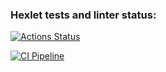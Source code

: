 ### Hexlet tests and linter status:
[![Actions Status](https://github.com/swous-sds/devops-for-programmers-project-74/actions/workflows/hexlet-check.yml/badge.svg)](https://github.com/swous-sds/devops-for-programmers-project-74/actions)

[![CI Pipeline](https://github.com/swous-sds/devops-for-programmers-project-74/actions/workflows/push.yml/badge.svg)](https://github.com/swous-sds/devops-for-programmers-project-74/actions/workflows/push.yml)
